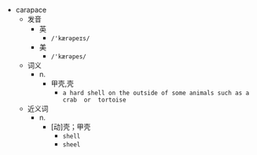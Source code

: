 - carapace
  - 发音
    - 英
      - `/'kærəpeɪs/`
    - 美
      - `/'kærəpes/`
  - 词义
    - n.
      - 甲壳,壳
        - `a hard shell on the outside of some animals such as a  crab  or  tortoise `
  - 近义词
    - n.
      - [动]壳；甲壳
        - `shell`
        - `sheel`
